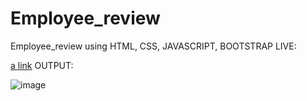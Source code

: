 # Employee_review
Employee_review using HTML, CSS, JAVASCRIPT, BOOTSTRAP
LIVE:

[a link](file:///C:/Users/Admin/Desktop/new%20class%20web%20development/javascript/miniproject/emp_review/index.html)
OUTPUT:



![image](https://github.com/user-attachments/assets/f6783479-29f1-4d86-bd5a-3a07a2439c4e)

